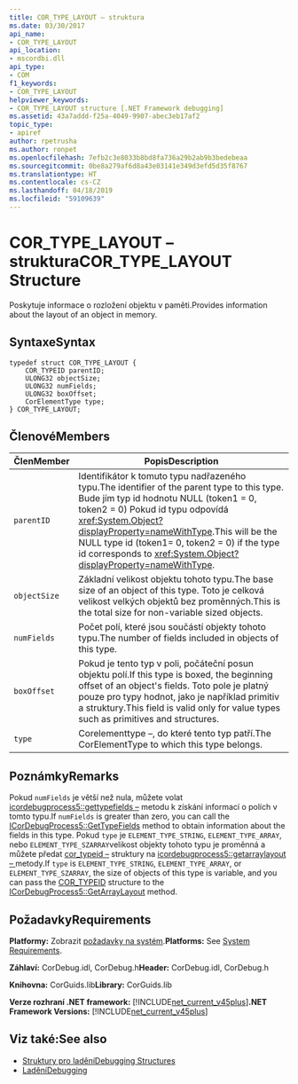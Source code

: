 ```yaml
---
title: COR_TYPE_LAYOUT – struktura
ms.date: 03/30/2017
api_name:
- COR_TYPE_LAYOUT
api_location:
- mscordbi.dll
api_type:
- COM
f1_keywords:
- COR_TYPE_LAYOUT
helpviewer_keywords:
- COR_TYPE_LAYOUT structure [.NET Framework debugging]
ms.assetid: 43a7addd-f25a-4049-9907-abec3eb17af2
topic_type:
- apiref
author: rpetrusha
ms.author: ronpet
ms.openlocfilehash: 7efb2c3e8033b8bd8fa736a29b2ab9b3bedebeaa
ms.sourcegitcommit: 0be8a279af6d8a43e03141e349d3efd5d35f8767
ms.translationtype: HT
ms.contentlocale: cs-CZ
ms.lasthandoff: 04/18/2019
ms.locfileid: "59109639"
---
```

# <a name="cortypelayout-structure"></a><span data-ttu-id="b2417-102">COR_TYPE_LAYOUT – struktura</span><span class="sxs-lookup"><span data-stu-id="b2417-102">COR_TYPE_LAYOUT Structure</span></span>
<span data-ttu-id="b2417-103">Poskytuje informace o rozložení objektu v paměti.</span><span class="sxs-lookup"><span data-stu-id="b2417-103">Provides information about the layout of an object in memory.</span></span>  
  
## <a name="syntax"></a><span data-ttu-id="b2417-104">Syntaxe</span><span class="sxs-lookup"><span data-stu-id="b2417-104">Syntax</span></span>  
  
```  
typedef struct COR_TYPE_LAYOUT {  
    COR_TYPEID parentID;  
    ULONG32 objectSize;  
    ULONG32 numFields;  
    ULONG32 boxOffset;  
    CorElementType type;  
} COR_TYPE_LAYOUT;  
```  
  
## <a name="members"></a><span data-ttu-id="b2417-105">Členové</span><span class="sxs-lookup"><span data-stu-id="b2417-105">Members</span></span>  
  
|<span data-ttu-id="b2417-106">Člen</span><span class="sxs-lookup"><span data-stu-id="b2417-106">Member</span></span>|<span data-ttu-id="b2417-107">Popis</span><span class="sxs-lookup"><span data-stu-id="b2417-107">Description</span></span>|  
|------------|-----------------|  
|`parentID`|<span data-ttu-id="b2417-108">Identifikátor k tomuto typu nadřazeného typu.</span><span class="sxs-lookup"><span data-stu-id="b2417-108">The identifier of the parent type to this type.</span></span> <span data-ttu-id="b2417-109">Bude jím typ id hodnotu NULL (token1 = 0, token2 = 0) Pokud id typu odpovídá <xref:System.Object?displayProperty=nameWithType>.</span><span class="sxs-lookup"><span data-stu-id="b2417-109">This will be the NULL type id (token1= 0, token2 = 0) if the type id corresponds to <xref:System.Object?displayProperty=nameWithType>.</span></span>|  
|`objectSize`|<span data-ttu-id="b2417-110">Základní velikost objektu tohoto typu.</span><span class="sxs-lookup"><span data-stu-id="b2417-110">The base size of an object of this type.</span></span> <span data-ttu-id="b2417-111">Toto je celková velikost velkých objektů bez proměnných.</span><span class="sxs-lookup"><span data-stu-id="b2417-111">This is the total size for non-variable sized objects.</span></span>|  
|`numFields`|<span data-ttu-id="b2417-112">Počet polí, které jsou součástí objekty tohoto typu.</span><span class="sxs-lookup"><span data-stu-id="b2417-112">The number of fields included in objects of this type.</span></span>|  
|`boxOffset`|<span data-ttu-id="b2417-113">Pokud je tento typ v poli, počáteční posun objektu polí.</span><span class="sxs-lookup"><span data-stu-id="b2417-113">If this type is boxed, the beginning offset of an object's fields.</span></span> <span data-ttu-id="b2417-114">Toto pole je platný pouze pro typy hodnot, jako je například primitiv a struktury.</span><span class="sxs-lookup"><span data-stu-id="b2417-114">This field is valid only for value types such as primitives and structures.</span></span>|  
|`type`|<span data-ttu-id="b2417-115">Corelementtype –, do které tento typ patří.</span><span class="sxs-lookup"><span data-stu-id="b2417-115">The CorElementType to which this type belongs.</span></span>|  
  
## <a name="remarks"></a><span data-ttu-id="b2417-116">Poznámky</span><span class="sxs-lookup"><span data-stu-id="b2417-116">Remarks</span></span>  
 <span data-ttu-id="b2417-117">Pokud `numFields` je větší než nula, můžete volat [icordebugprocess5::gettypefields –](../../../../docs/framework/unmanaged-api/debugging/icordebugprocess5-gettypefields-method.md) metodu k získání informací o polích v tomto typu.</span><span class="sxs-lookup"><span data-stu-id="b2417-117">If `numFields` is greater than zero, you can call the [ICorDebugProcess5::GetTypeFields](../../../../docs/framework/unmanaged-api/debugging/icordebugprocess5-gettypefields-method.md) method to obtain information about the fields in this type.</span></span> <span data-ttu-id="b2417-118">Pokud `type` je `ELEMENT_TYPE_STRING`, `ELEMENT_TYPE_ARRAY`, nebo `ELEMENT_TYPE_SZARRAY`velikost objekty tohoto typu je proměnná a můžete předat [cor_typeid –](../../../../docs/framework/unmanaged-api/debugging/cor-typeid-structure.md) struktury na [icordebugprocess5::getarraylayout – ](../../../../docs/framework/unmanaged-api/debugging/icordebugprocess5-getarraylayout-method.md) metody.</span><span class="sxs-lookup"><span data-stu-id="b2417-118">If `type` is `ELEMENT_TYPE_STRING`, `ELEMENT_TYPE_ARRAY`, or `ELEMENT_TYPE_SZARRAY`, the size of objects of this type is variable, and you can pass the [COR_TYPEID](../../../../docs/framework/unmanaged-api/debugging/cor-typeid-structure.md) structure to the [ICorDebugProcess5::GetArrayLayout](../../../../docs/framework/unmanaged-api/debugging/icordebugprocess5-getarraylayout-method.md) method.</span></span>  
  
## <a name="requirements"></a><span data-ttu-id="b2417-119">Požadavky</span><span class="sxs-lookup"><span data-stu-id="b2417-119">Requirements</span></span>  
 <span data-ttu-id="b2417-120">**Platformy:** Zobrazit [požadavky na systém](../../../../docs/framework/get-started/system-requirements.md).</span><span class="sxs-lookup"><span data-stu-id="b2417-120">**Platforms:** See [System Requirements](../../../../docs/framework/get-started/system-requirements.md).</span></span>  
  
 <span data-ttu-id="b2417-121">**Záhlaví:** CorDebug.idl, CorDebug.h</span><span class="sxs-lookup"><span data-stu-id="b2417-121">**Header:** CorDebug.idl, CorDebug.h</span></span>  
  
 <span data-ttu-id="b2417-122">**Knihovna:** CorGuids.lib</span><span class="sxs-lookup"><span data-stu-id="b2417-122">**Library:** CorGuids.lib</span></span>  
  
 <span data-ttu-id="b2417-123">**Verze rozhraní .NET framework:** [!INCLUDE[net_current_v45plus](../../../../includes/net-current-v45plus-md.md)]</span><span class="sxs-lookup"><span data-stu-id="b2417-123">**.NET Framework Versions:** [!INCLUDE[net_current_v45plus](../../../../includes/net-current-v45plus-md.md)]</span></span>  
  
## <a name="see-also"></a><span data-ttu-id="b2417-124">Viz také:</span><span class="sxs-lookup"><span data-stu-id="b2417-124">See also</span></span>

- [<span data-ttu-id="b2417-125">Struktury pro ladění</span><span class="sxs-lookup"><span data-stu-id="b2417-125">Debugging Structures</span></span>](../../../../docs/framework/unmanaged-api/debugging/debugging-structures.md)
- [<span data-ttu-id="b2417-126">Ladění</span><span class="sxs-lookup"><span data-stu-id="b2417-126">Debugging</span></span>](../../../../docs/framework/unmanaged-api/debugging/index.md)
